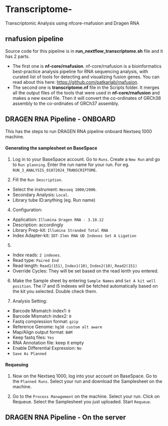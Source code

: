# Transcriptome-
Transcriptomic Analysis using nfcore-rnafusion and Dragen RNA

## rnafusion pipeline
Source code for this pipeline is in **run_nextflow_transcriptome.sh** file and it has 2 parts. 
* The first one is **nf-core/rnafusion**. nf-core/rnafusion is a bioinformatics best-practice analysis pipeline for RNA sequencing analysis, with curated list of tools for detecting and visualizing fusion genes. You can read about this here: https://github.com/patkarlab/rnafusion.
* The second one is **transcriptome.nf** file in the Scripts folder. It merges all the output files of the tools that were used in  **nf-core/rnafusion** and makes a new excel file. Then it will convert the co-ordinates of GRCh38 assembly to the co-ordinates of GRCh37 assembly. 

## DRAGEN RNA Pipeline - ONBOARD

This has the steps to run DRAGEN RNA pipeline onboard Nextseq 1000 machine.

#### Generating the samplesheet on BaseSpace

1. Log in to your BaseSpace account. Go to `Runs`. Create a `New Run` and go to `Run planning`. Enter the run name for your run. For eg. `RUN_3_ANALYSIS_01072024_TRANSCRIPTOME`.

2. Fill the `Run Description`.
* Select the instrument: `Nexseq 1000/2000`.
* Secondary Analysis: `Local`.
* Library tube ID:anything (eg. Run name)

4. Configuration:
* Application: `Illumina Dragen RNA - 3.10.12`
* Description: accordingly
* Library Prep-kit: `Illumina Stranded Total RNA`
* Index Adapter-kit: `IDT-Ilmn RNA UD Indexes Set A Ligation`

5.
* Index reads: `2 indexes`.
* Read type: `Paired End`
* Read length: `Read1(151)`, `Index1(10)`, `Index2(10)`, `Read2(151)`
* Override Cycles: They will be set based on the read lenth you entered.

6. Make the Sample sheet by entering `Sample Names` and `Set A kit well position`.
The i7 and i5 indexes will be fetched automatically based on the kit you selected. Double check them.

7. Analysis Setting:
* Barcode Mismatch index1: `0`
* Barcode Mismatch index2: `0`
* Fastq compression format: `gzip`
* Reference Genome: `hg38 custom alt aware`
* Map/Align output format: `BAM`
* Keep fastq files: `Yes`
* RNA Annotation file: keep it empty
* Enable Differential Expression: `No`
* `Save As Planned`


#### Requeuing

1. Now on the Nextseq 1000, log into your account on BaseSpace. Go to the `Planned Runs`. Select your run and download the Samplesheet on the machine.

2. Go to the `Process Management` on the machine. Select your run. Click on Requeue. Select the Samplesheet you just uploaded. Start `Requeue`.

## DRAGEN RNA Pipeline - On the server
